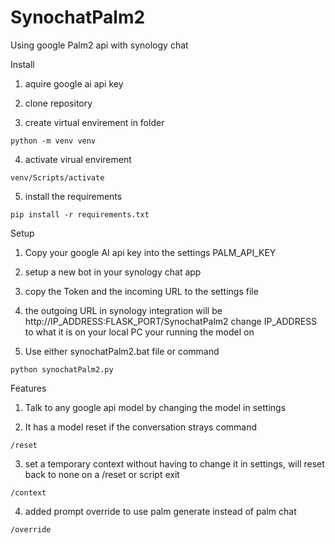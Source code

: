 # SynochatPalm2
Using google Palm2 api with synology chat

Install
  
  1) aquire google ai api key
  
  2) clone repository
  
  3) create virtual envirement in folder    
    
    python -m venv venv
  
  4) activate virual envirement             
  
    venv/Scripts/activate
 
  5) install the requirements
    
    pip install -r requirements.txt

Setup

  1) Copy your google AI api key into the settings PALM_API_KEY
  
  2) setup a new bot in your synology chat app
  
  3) copy the Token and the incoming URL to the settings file
  
  4) the outgoing URL in synology integration will be http://IP_ADDRESS:FLASK_PORT/SynochatPalm2 change IP_ADDRESS to what it is on your local PC your running the model on
  
  5) Use either synochatPalm2.bat file or command
  
    python synochatPalm2.py

Features
  
  1) Talk to any google api model by changing the model in settings
  
  2) It has a model reset if the conversation strays command    
      
    /reset
  
  3) set a temporary context without having to change it in settings, will reset back to none on a /reset or script exit
      
    /context
    
  4) added prompt override to use palm generate instead of palm chat

    /override
